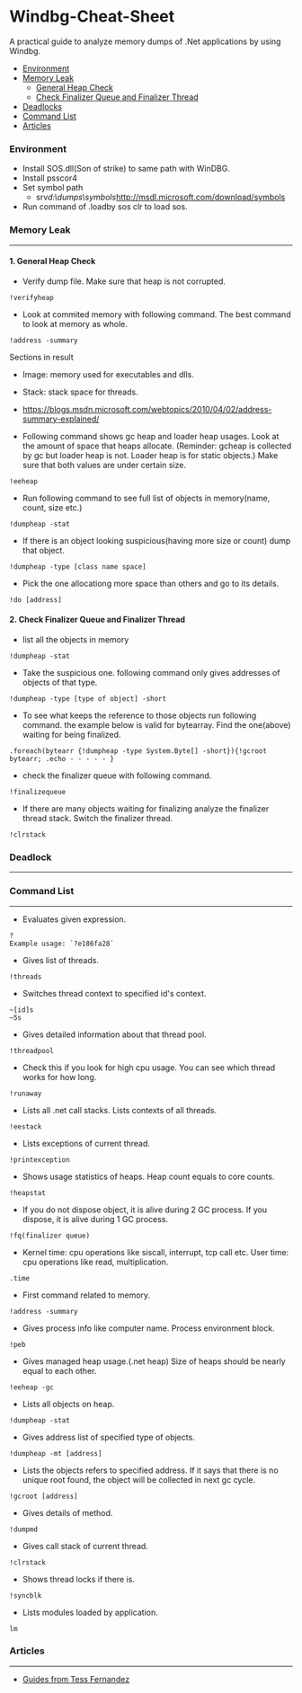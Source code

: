 # Windbg-Cheat-Sheet
A practical guide to analyze memory dumps of .Net applications by using Windbg.


* [Environment](#environment)
* [Memory Leak](#memory-leak)
  * [General Heap Check](#user-content-1-general-heap-check)
  * [Check Finalizer Queue and Finalizer Thread](#user-content-2-check-finalizer-queue-and-finalizer-thread)
* [Deadlocks](#deadlock)
* [Command List](#command-list)
* [Articles](#articles)

### Environment

- Install SOS.dll(Son of strike) to same path with WinDBG.
- Install psscor4
- Set symbol path 
  - srv*d:\dumps\symbols*http://msdl.microsoft.com/download/symbols
- Run command of .loadby sos clr to load sos.



### Memory Leak
------

#### 1. General Heap Check

- Verify dump file. Make sure that heap is not corrupted.

```
!verifyheap
```

- Look at commited memory with following command. The best command to look at memory as whole.

```
!address -summary
```

Sections in result
  - Image: memory used for executables and dlls.
  - Stack: stack space for threads.
  - https://blogs.msdn.microsoft.com/webtopics/2010/04/02/address-summary-explained/



- Following command shows gc heap and loader heap usages. Look at the amount of space that heaps allocate.
(Reminder: gcheap is collected by gc but loader heap is not. Loader heap is for static objects.) Make sure that both values are under certain size.

```
!eeheap
```

- Run following command to see full list of objects in memory(name, count, size etc.)

```
!dumpheap -stat
```

- If there is an object looking suspicious(having more size or count) dump that object.

```
!dumpheap -type [class name space]
```

- Pick the one allocationg more space than others and go to its details.

```
!do [address]
```



#### 2. Check Finalizer Queue and Finalizer Thread

- list all the objects in memory

```
!dumpheap -stat
```

- Take the suspicious one. following command only gives addresses of objects of that type.

```
!dumpheap -type [type of object] -short
```

- To see what keeps the reference to those objects run following command. the example below is valid for bytearray. Find the one(above) waiting for being finalized.

```
.foreach(bytearr {!dumpheap -type System.Byte[] -short}){!gcroot bytearr; .echo - - - - - }
```

- check the finalizer queue with following command. 

```
!finalizequeue
```

- If there are many objects waiting for finalizing analyze the finalizer thread stack. Switch the finalizer thread.

```
!clrstack
```


### Deadlock
------




### Command List
------

- Evaluates given expression.

```
?
Example usage: `?e186fa28`
```

- Gives list of threads.
```
!threads
```
- Switches thread context to specified id's context.
```
~[id]s
~5s
```
- Gives detailed information about that thread pool.
```
!threadpool
```
- Check this if you look for high cpu usage. You can see which thread works for how long.
```
!runaway
```
- Lists all .net call stacks. Lists contexts of all threads.
```
!eestack
```
- Lists exceptions of current thread.
```
!printexception
```
- Shows usage statistics of heaps. Heap count equals to core counts.
```
!heapstat
```
- If you do not dispose object, it is alive during 2 GC process. If you dispose, it is alive during 1 GC process.
```
!fq(finalizer queue)
```
- Kernel time: cpu operations like siscall, interrupt, tcp call etc.
  User time: cpu operations like read, multiplication.
```
.time
```
- First command related to memory.
```
!address -summary
```
- Gives process info like computer name. Process environment block.
```
!peb
```
- Gives managed heap usage.(.net heap)
  Size of heaps should be nearly equal to each other.
```
!eeheap -gc
```
- Lists all objects on heap.
```
!dumpheap -stat
```
- Gives address list of specified type of objects.
```
!dumpheap -mt [address]
```
- Lists the objects refers to specified address.
  If it says that there is no unique root found, the object will be collected in next gc cycle.
```
!gcroot [address]
```
- Gives details of method.
```
!dumpmd
```
- Gives call stack of current thread.
```
!clrstack
```
- Shows thread locks if there is.
```
!syncblk
```
- Lists modules loaded by application.
```
lm
```
### Articles
------

- [Guides from Tess Fernandez](https://blogs.msdn.microsoft.com/tess/2007/06/08/blog-post-index/)


